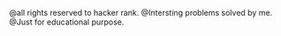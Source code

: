 @all rights reserved to hacker rank.
@Intersting problems solved by me.
@Just for educational purpose.  
